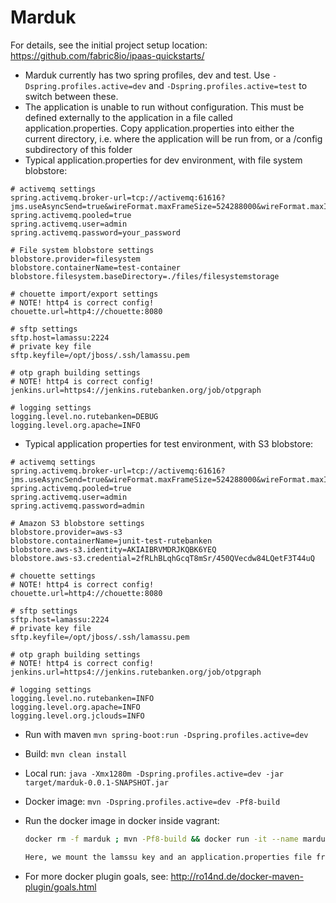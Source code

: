# Marduk

For details, see the
initial project setup location:
  https://github.com/fabric8io/ipaas-quickstarts/

* Marduk currently has two spring profiles, dev and test. Use `-Dspring.profiles.active=dev` and `-Dspring.profiles.active=test` to switch between these.
* The application is unable to run without configuration. This must be defined externally to the application in a file called application.properties. Copy application.properties into either the current directory, i.e. where the application will be run from, or a /config subdirectory of this folder
* Typical application.properties for dev environment, with file system blobstore:

```
# activemq settings
spring.activemq.broker-url=tcp://activemq:61616?jms.useAsyncSend=true&wireFormat.maxFrameSize=524288000&wireFormat.maxInactivityDuration=120000
spring.activemq.pooled=true
spring.activemq.user=admin
spring.activemq.password=your_password

# File system blobstore settings
blobstore.provider=filesystem
blobstore.containerName=test-container
blobstore.filesystem.baseDirectory=./files/filesystemstorage

# chouette import/export settings
# NOTE! http4 is correct config!
chouette.url=http4://chouette:8080

# sftp settings
sftp.host=lamassu:2224
# private key file
sftp.keyfile=/opt/jboss/.ssh/lamassu.pem

# otp graph building settings
# NOTE! http4 is correct config!
jenkins.url=https4://jenkins.rutebanken.org/job/otpgraph

# logging settings
logging.level.no.rutebanken=DEBUG
logging.level.org.apache=INFO

```
* Typical application properties for test environment, with S3 blobstore:

```
# activemq settings
spring.activemq.broker-url=tcp://activemq:61616?jms.useAsyncSend=true&wireFormat.maxFrameSize=524288000&wireFormat.maxInactivityDuration=120000
spring.activemq.pooled=true
spring.activemq.user=admin
spring.activemq.password=admin

# Amazon S3 blobstore settings
blobstore.provider=aws-s3
blobstore.containerName=junit-test-rutebanken
blobstore.aws-s3.identity=AKIAIBRVMDRJKQBK6YEQ
blobstore.aws-s3.credential=2fRLhBLqhGcqT8mSr/450QVecdw84LQetF3T44uQ

# chouette settings
# NOTE! http4 is correct config!
chouette.url=http4://chouette:8080

# sftp settings
sftp.host=lamassu:2224
# private key file
sftp.keyfile=/opt/jboss/.ssh/lamassu.pem

# otp graph building settings
# NOTE! http4 is correct config!
jenkins.url=https4://jenkins.rutebanken.org/job/otpgraph

# logging settings
logging.level.no.rutebanken=INFO
logging.level.org.apache=INFO
logging.level.org.jclouds=INFO

```

* Run with maven `mvn spring-boot:run -Dspring.profiles.active=dev`

* Build: `mvn clean install`
* Local run: `java -Xmx1280m -Dspring.profiles.active=dev -jar target/marduk-0.0.1-SNAPSHOT.jar`
* Docker image: `mvn -Dspring.profiles.active=dev -Pf8-build`
* Run the docker image in docker inside vagrant:

     ```bash
     docker rm -f marduk ; mvn -Pf8-build && docker run -it --name marduk -e JAVA_OPTIONS="-Xmx1280m -agentlib:jdwp=transport=dt_socket,server=y,suspend=n,address=5005 -Dspring.profiles.active=dev" --link activemq --link lamassu --link chouette -p 5005:5005 -v ~/.ssh/lamassu.pem:/opt/jboss/.ssh/lamassu.pem:ro -v /git/marduk_config/dev/application.properties:/app/config/application.properties:ro dr.rutebanken.org/rutebanken/marduk:0.0.1-SNAPSHOT```

  Here, we mount the lamssu key and an application.properties file from vagrant.

* For more docker plugin goals, see: http://ro14nd.de/docker-maven-plugin/goals.html
